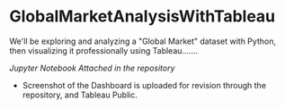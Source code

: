 # GlobalMarketAnalysisWithTableau


We'll be exploring and analyzing a "Global Market" dataset with Python, then visualizing it professionally using Tableau.......

_Jupyter Notebook Attached in the repository_

- Screenshot of the Dashboard is uploaded for revision through the repository, and Tableau Public.



